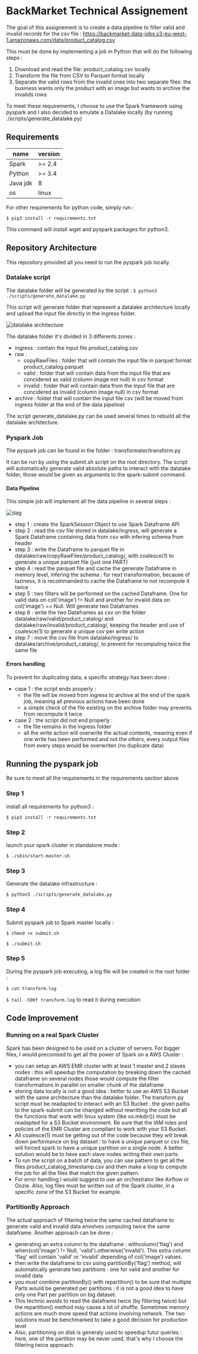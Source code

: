 # BackMarket Technical Assignement

The goal of this assignement is to create a data pipeline to filter valid and invalid records for the csv file :
 https://backmarket-data-jobs.s3-eu-west-1.amazonaws.com/data/product_catalog.csv

This must be done by implementing a job in Python that will do the following steps :
1. Download and read the file: product_catalog.csv locally
2. Transform the file from CSV to Parquet format locally
3. Separate the valid rows from the invalid ones into two separate files: the business wants only the product with an image but wants to archive the invalids rows

To meet these requirements, I choose to use the Spark framework using pyspark and I also decided to emulate a Datalake locally (by running ./scripts/generate_datalake.py)


## Requirements

name  | version
------------- | -------------
Spark  | >= 2.4
Python  | >= 3.4
Java jdk | 8
os | linux


For other requirements for python code, simply run :

`$ pip3 install -r requirements.txt`

This command will install wget and pyspark packages for python3.


## Repository Architecture

This repository provided all you need to run the pyspark job locally.

### Datalake script

The datalake folder will be generated by the script :
`$ python3 ./scripts/generate_datalake.py`

This script will generate folder that represent a datalake architecture locally and upload the input file directly in the ingress folder.

![datalake architecture](https://github.com/KarineAkninTech/BackMarketTest/blob/dev/images/datalake-architecture.jpg)

The datalake folder it's divided in 3 differents zones :
- ingress : contain the input file product_catalog.csv
- raw :
  - copyRawFiles : folder that will contain the input file in parquet format product_catalog.parquet
  - valid : folder that will contain data from the input file that are concidered as valid (column image not null) in csv format
  - invalid : folder that will contain data from the input file that are concidered as invalid (column image null) in csv format
- archive : folder that will contain the input file csv (will be moved from ingress folder at the end of the data pipeline)

The script generate_datalake.py can be used several times to rebuild all the datalake architecture.


### Pyspark Job
The pyspark job can be found in the folder : transformater/transform.py

It can be run by using the submit.sh script on the root directory. The script will automatically generate valid absolute paths to interact
with the datalake folder, those would be given as arguments to the spark-submit command.

#### Data Pipeline
This simple job will implement all the data pipeline in several steps :

![dag](https://github.com/KarineAkninTech/BackMarketTest/blob/dev/images/DAG.jpg)

- step 1 : create the SparkSession Object to use Spark Dataframe API
- step 2 : read the csv file stored in datalake/ingress, will generate a Spark Dataframe containing data from csv with infering schema from header
- step 3 : write the Dataframe to parquet file in datalake/raw/copyRawFiles/product_catalog/, with coalesce(1) to generate a unique parquet file (just one PART)
- step 4 : read the parquet file and cache the generate Dataframe in memory level, infering the schema : for next transformation, because of laziness, it is recommanded to cache the Dataframe to not recompute it twice
- step 5 : two filters will be performed on the cached Dataframe. One for valid data on col('image') != Null and another for invalid data on col('image') == Null. Will generate two Dataframes
- step 6 : write the two Dataframes as csv on the folder datalake/raw/valid/product_catalog/ and datalake/raw/invalid/product_catalog/, keeping the header and use of coalesce(1) to generate a unique csv per write action
- step 7 : move the csv file from datalake/ingress/ to datalake/archive/product_catalog/, to prevent for recomputing twice the same file


#### Errors handling

To prevent for duplicating data, a specific strategy has been done :
- case 1 : the script ends properly :
  - the file will be moved from ingress to archive at the end of the spark job, meaning all previous actions have been done
  - a simple check of the file existing on the archive folder may prevents from recompute it twice
- case 2 : the script did not end properly :
  - the file remains in the ingress folder
  - all the write action will overwrite the actual contents, meaning even if one write has been performed and not the others, every output files from every steps would be overwriten (no duplicate data)


## Running the pyspark job

Be sure to meet all the requirements in the requirements section above

### Step 1
install all requirements for python3 :

`$ pip3 install -r requirements.txt`


### Step 2
launch your spark cluster in standalone mode :

`$ ./sbin/start-master.sh`

### Step 3
Generate the datalake infrastructure :

`$ python3 ./scripts/generate_datalake.py`


### Step 4
Submit pyspark job to Spark master locally :

`$ chmod +x submit.sh`

`$ ./submit.sh`

### Step 5
During the pyspark job executing, a log file will be created in the root folder :

`$ cat transform.log`

`$ tail -500f transform.log` to read it during execution


## Code Improvement

### Running on a real Spark Cluster

Spark has been designed to be used on a cluster of servers. For bigger files, I would preconised to get all the power of Spark on a AWS Cluster :
- you can setup an AWS EMR cluster with at least 1 master and 2 slaves nodes : this will speedup the computation by breaking down the cached dataframe on several nodes those would compute the filter transformations in parallel on smaller chunk of the dataframe
- storing data locally is not a good idea : better to use an AWS S3 Bucket with the same architecture than the datalake folder. The transform.py script must be readapted to interact with an S3 Bucket : the given paths to the spark-submit can be changed without rewritting the code but all the functions that work with linux system (like os.mkdir()) must be readapted for a S3 Bucket environment. Be sure that the IAM roles and policies of the EMR Cluster are compliant to work with your S3 Bucket.
- All coalesce(1) must be getting out of the code because they will break down performance on big dataset : to have a unique parquet or csv file, will forced spark to have a unique partition on a single node. A better solution would be to have each slave nodes writing their own parts.
- To run the script on a batch of data, you can use pattern to get all the files product_catalog_timestamp.csv and then make a loop to compute the job for all the files that match the given pattern.
- For error handling I would suggest to use an orchestrator like Airflow or Oozie. Also, log files must be written out of the Spark cluster, in a specific zone of the S3 Bucket for example.


### PartitionBy Approach

The actual approach of filtering twice the same cached dataframe to generate valid and invalid data envolves computing twice the same dataframe. Another approach can be done :
- generating an extra column to the dataframe : withcolumn('flag') and when(col('image') != Null, 'valid').otherwise('invalid'). This extra column 'flag' will contain 'valid' or 'invalid' depending of col('image') values.
- then write the dataframe to csv using partitionBy('flag') method, will automatically generate two partitions : one for valid and another for invalid data
- you must combine partitionBy() with repartition() to be sure that multiple Parts would be generated per partitions : it is not a good idea to have only one Part per partition on big dataset.
- This technic avoids to read the dataframe twice (by filtering twice) but the repartition() method may cause a lot of shuffle. Sometimes memory actions are much more speed that actions involving network. The two solutions must be benchmarked to take a good decision for production level
- Also, partitioning on disk is generaly used to speedup futur queries : here, one of the partition may be never used, that's why I choose the filtering twice approach.